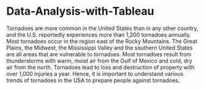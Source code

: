 # Data-Analysis-with-Tableau
Tornadoes are more common in the United States than in any other country, and the U.S. reportedly experiences more than 1,200 tornadoes annually. Most tornadoes occur in the region east of the Rocky Mountains. The Great Plains, the Midwest, the Mississippi Valley and the southern United States are all areas that are vulnerable to tornadoes. Most tornadoes result from thunderstorms with warm, moist air from the Gulf of Mexico and cold, dry air from the north. Tornadoes lead to loss and destruction of property with over 1,000 injuries a year. Hence, it is important to understand various trends of tornadoes in the USA to prepare people against tornadoes.
